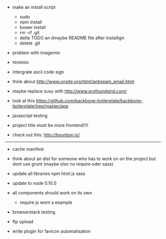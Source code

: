 - make an install script
	- sudo
	- npm install
	- bower install
	- rm -rf .git
	- delte TODO an dmaybe README file after installign
	- delete .git
	

- problem with imagemin

- htmlmin

- intergrate ascii code sign

- think about http://www.onsite.org/html/antispam_email.html

- maybe replace susy with http://www.profoundgrid.com/

- look at this https://github.com/backbone-boilerplate/backbone-boilerplate/tree/master/app

- javascript testing

- project title must be more frontend!!!!

- check out this: http://bourbon.io/



_____________________

- cache manifest

- think about an dist for someone who has to work on on the project but dont use grunt (maybe olso no require oder sass)

- update all libraries npm html js sass


- update to node 0.10.0

- all components should work on its own
	- require js wont a example

- browserstack testing

- ftp upload

- write plugin for favicon automatisation